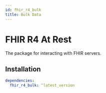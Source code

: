 ```yaml
---
id: fhir_r4_bulk
title: Bulk Data
---
```


# FHIR R4 At Rest

The package for interacting with FHIR servers.

## Installation

```yaml
dependencies:
  fhir_r4_bulk: ^latest_version
